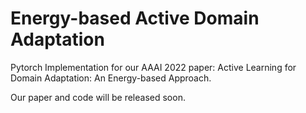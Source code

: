 # Energy-based Active Domain Adaptation

Pytorch Implementation for our AAAI 2022 paper: Active Learning for Domain Adaptation: An Energy-based Approach.

Our paper and code will be released soon.

